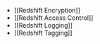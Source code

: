 - [[Redshift Encryption]]
- [[Redshift Access Control]]
- [[Redshift Logging]]
- [[Redshift Tagging]]
